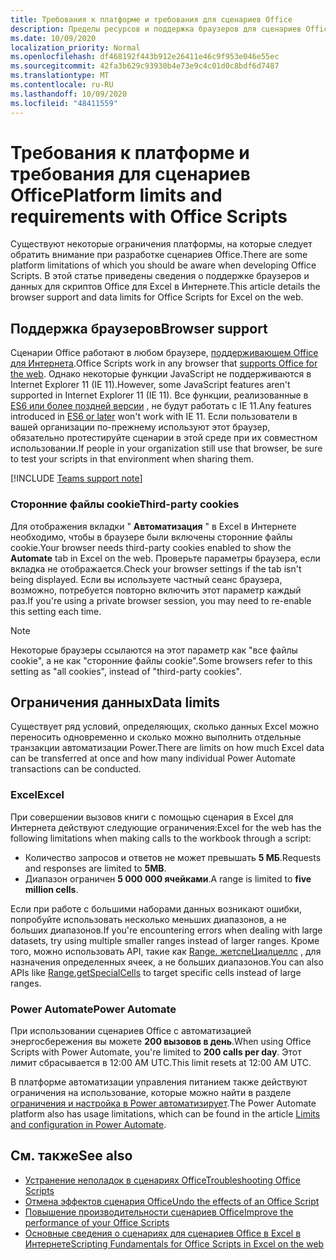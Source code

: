 ```yaml
---
title: Требования к платформе и требования для сценариев Office
description: Пределы ресурсов и поддержка браузеров для сценариев Office при использовании с Excel в Интернете
ms.date: 10/09/2020
localization_priority: Normal
ms.openlocfilehash: df468192f443b912e26411e46c9f953e046e55ec
ms.sourcegitcommit: 42fa3b629c93930b4e73e9c4c01d0c8bdf6d7487
ms.translationtype: MT
ms.contentlocale: ru-RU
ms.lasthandoff: 10/09/2020
ms.locfileid: "48411559"
---
```

# <a name="platform-limits-and-requirements-with-office-scripts"></a><span data-ttu-id="3bd24-103">Требования к платформе и требования для сценариев Office</span><span class="sxs-lookup"><span data-stu-id="3bd24-103">Platform limits and requirements with Office Scripts</span></span>

<span data-ttu-id="3bd24-104">Существуют некоторые ограничения платформы, на которые следует обратить внимание при разработке сценариев Office.</span><span class="sxs-lookup"><span data-stu-id="3bd24-104">There are some platform limitations of which you should be aware when developing Office Scripts.</span></span> <span data-ttu-id="3bd24-105">В этой статье приведены сведения о поддержке браузеров и данных для скриптов Office для Excel в Интернете.</span><span class="sxs-lookup"><span data-stu-id="3bd24-105">This article details the browser support and data limits for Office Scripts for Excel on the web.</span></span>

## <a name="browser-support"></a><span data-ttu-id="3bd24-106">Поддержка браузеров</span><span class="sxs-lookup"><span data-stu-id="3bd24-106">Browser support</span></span>

<span data-ttu-id="3bd24-107">Сценарии Office работают в любом браузере, [поддерживающем Office для Интернета](https://support.microsoft.com/office/ad1303e0-a318-47aa-b409-d3a5eb44e452).</span><span class="sxs-lookup"><span data-stu-id="3bd24-107">Office Scripts work in any browser that [supports Office for the web](https://support.microsoft.com/office/ad1303e0-a318-47aa-b409-d3a5eb44e452).</span></span> <span data-ttu-id="3bd24-108">Однако некоторые функции JavaScript не поддерживаются в Internet Explorer 11 (IE 11).</span><span class="sxs-lookup"><span data-stu-id="3bd24-108">However, some JavaScript features aren't supported in Internet Explorer 11 (IE 11).</span></span> <span data-ttu-id="3bd24-109">Все функции, реализованные в [ES6 или более поздней версии](https://www.w3schools.com/Js/js_es6.asp) , не будут работать с IE 11.</span><span class="sxs-lookup"><span data-stu-id="3bd24-109">Any features introduced in [ES6 or later](https://www.w3schools.com/Js/js_es6.asp) won't work with IE 11.</span></span> <span data-ttu-id="3bd24-110">Если пользователи в вашей организации по-прежнему используют этот браузер, обязательно протестируйте сценарии в этой среде при их совместном использовании.</span><span class="sxs-lookup"><span data-stu-id="3bd24-110">If people in your organization still use that browser, be sure to test your scripts in that environment when sharing them.</span></span>

[!INCLUDE [Teams support note](../includes/teams-support-note.md)]

### <a name="third-party-cookies"></a><span data-ttu-id="3bd24-111">Сторонние файлы cookie</span><span class="sxs-lookup"><span data-stu-id="3bd24-111">Third-party cookies</span></span>

<span data-ttu-id="3bd24-112">Для отображения вкладки " **Автоматизация** " в Excel в Интернете необходимо, чтобы в браузере были включены сторонние файлы cookie.</span><span class="sxs-lookup"><span data-stu-id="3bd24-112">Your browser needs third-party cookies enabled to show the **Automate** tab in Excel on the web.</span></span> <span data-ttu-id="3bd24-113">Проверьте параметры браузера, если вкладка не отображается.</span><span class="sxs-lookup"><span data-stu-id="3bd24-113">Check your browser settings if the tab isn't being displayed.</span></span> <span data-ttu-id="3bd24-114">Если вы используете частный сеанс браузера, возможно, потребуется повторно включить этот параметр каждый раз.</span><span class="sxs-lookup"><span data-stu-id="3bd24-114">If you're using a private browser session, you may need to re-enable this setting each time.</span></span>

> [!NOTE]
> <span data-ttu-id="3bd24-115">Некоторые браузеры ссылаются на этот параметр как "все файлы cookie", а не как "сторонние файлы cookie".</span><span class="sxs-lookup"><span data-stu-id="3bd24-115">Some browsers refer to this setting as "all cookies", instead of "third-party cookies".</span></span>

## <a name="data-limits"></a><span data-ttu-id="3bd24-116">Ограничения данных</span><span class="sxs-lookup"><span data-stu-id="3bd24-116">Data limits</span></span>

<span data-ttu-id="3bd24-117">Существует ряд условий, определяющих, сколько данных Excel можно переносить одновременно и сколько можно выполнить отдельные транзакции автоматизации Power.</span><span class="sxs-lookup"><span data-stu-id="3bd24-117">There are limits on how much Excel data can be transferred at once and how many individual Power Automate transactions can be conducted.</span></span>

### <a name="excel"></a><span data-ttu-id="3bd24-118">Excel</span><span class="sxs-lookup"><span data-stu-id="3bd24-118">Excel</span></span>

<span data-ttu-id="3bd24-119">При совершении вызовов книги с помощью сценария в Excel для Интернета действуют следующие ограничения:</span><span class="sxs-lookup"><span data-stu-id="3bd24-119">Excel for the web has the following limitations when making calls to the workbook through a script:</span></span>

- <span data-ttu-id="3bd24-120">Количество запросов и ответов не может превышать **5 МБ**.</span><span class="sxs-lookup"><span data-stu-id="3bd24-120">Requests and responses are limited to **5MB**.</span></span>
- <span data-ttu-id="3bd24-121">Диапазон ограничен **5 000 000 ячейками**.</span><span class="sxs-lookup"><span data-stu-id="3bd24-121">A range is limited to **five million cells**.</span></span>

<span data-ttu-id="3bd24-122">Если при работе с большими наборами данных возникают ошибки, попробуйте использовать несколько меньших диапазонов, а не больших диапазонов.</span><span class="sxs-lookup"><span data-stu-id="3bd24-122">If you're encountering errors when dealing with large datasets, try using multiple smaller ranges instead of larger ranges.</span></span> <span data-ttu-id="3bd24-123">Кроме того, можно использовать API, такие как [Range. жетспеЦиалцеллс](/javascript/api/office-scripts/excelscript/excelscript.range#getspecialcells-celltype--cellvaluetype-) , для назначения определенных ячеек, а не больших диапазонов.</span><span class="sxs-lookup"><span data-stu-id="3bd24-123">You can also APIs like [Range.getSpecialCells](/javascript/api/office-scripts/excelscript/excelscript.range#getspecialcells-celltype--cellvaluetype-) to target specific cells instead of large ranges.</span></span>

### <a name="power-automate"></a><span data-ttu-id="3bd24-124">Power Automate</span><span class="sxs-lookup"><span data-stu-id="3bd24-124">Power Automate</span></span>

<span data-ttu-id="3bd24-125">При использовании сценариев Office с автоматизацией энергосбережения вы можете **200 вызовов в день**.</span><span class="sxs-lookup"><span data-stu-id="3bd24-125">When using Office Scripts with Power Automate, you're limited to **200 calls per day**.</span></span> <span data-ttu-id="3bd24-126">Этот лимит сбрасывается в 12:00 AM UTC.</span><span class="sxs-lookup"><span data-stu-id="3bd24-126">This limit resets at 12:00 AM UTC.</span></span>

<span data-ttu-id="3bd24-127">В платформе автоматизации управления питанием также действуют ограничения на использование, которые можно найти в разделе [ограничения и настройка в Power автоматизирует](/power-automate/limits-and-config).</span><span class="sxs-lookup"><span data-stu-id="3bd24-127">The Power Automate platform also has usage limitations, which can be found in the article [Limits and configuration in Power Automate](/power-automate/limits-and-config).</span></span>

## <a name="see-also"></a><span data-ttu-id="3bd24-128">См. также</span><span class="sxs-lookup"><span data-stu-id="3bd24-128">See also</span></span>

- [<span data-ttu-id="3bd24-129">Устранение неполадок в сценариях Office</span><span class="sxs-lookup"><span data-stu-id="3bd24-129">Troubleshooting Office Scripts</span></span>](troubleshooting.md)
- [<span data-ttu-id="3bd24-130">Отмена эффектов сценария Office</span><span class="sxs-lookup"><span data-stu-id="3bd24-130">Undo the effects of an Office Script</span></span>](undo.md)
- [<span data-ttu-id="3bd24-131">Повышение производительности сценариев Office</span><span class="sxs-lookup"><span data-stu-id="3bd24-131">Improve the performance of your Office Scripts</span></span>](../develop/web-client-performance.md)
- [<span data-ttu-id="3bd24-132">Основные сведения о сценариях для сценариев Office в Excel в Интернете</span><span class="sxs-lookup"><span data-stu-id="3bd24-132">Scripting Fundamentals for Office Scripts in Excel on the web</span></span>](../develop/scripting-fundamentals.md)
